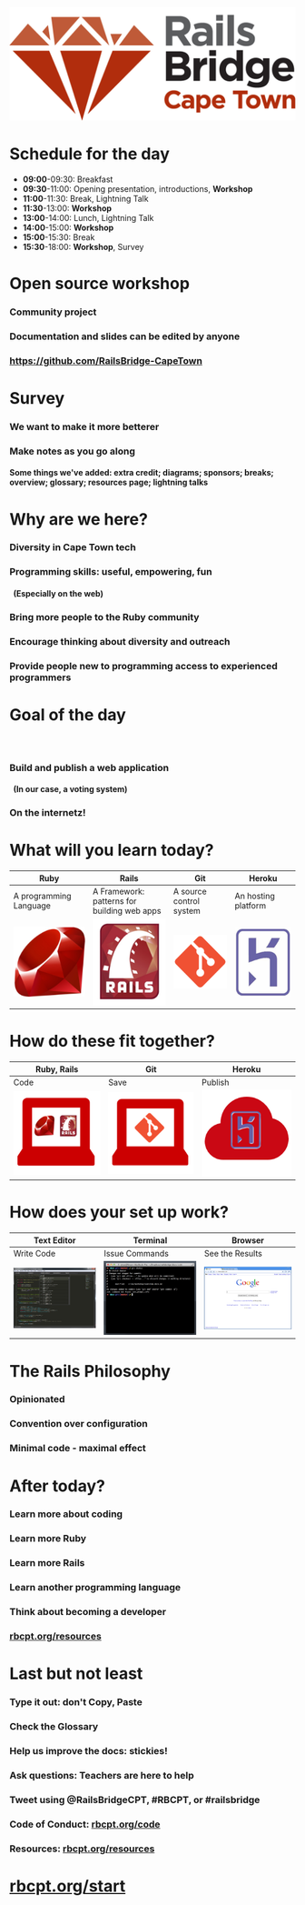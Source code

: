 <!SLIDE centereverything bullets>
![Railsbridge](img/rails-bridge-cape-town-logo-large.png)

<!SLIDE bullets>
# Schedule for the day

 * **09:00**-09:30: Breakfast
 * **09:30**-11:00: Opening presentation, introductions, **Workshop**
 * **11:00**-11:30: Break, Lightning Talk
 * **11:30**-13:00: **Workshop**
 * **13:00**-14:00: Lunch, Lightning Talk
 * **14:00**-15:00: **Workshop**
 * **15:00**-15:30: Break
 * **15:30**-18:00: **Workshop**, Survey

<!SLIDE bullets>
# Open source workshop

### Community project
### Documentation and slides can be edited by anyone
### https://github.com/RailsBridge-CapeTown

<!SLIDE bullets>
# Survey

### We want to make it more betterer
### Make notes as you go along
#### Some things we've added: extra credit; diagrams; sponsors; breaks; overview; glossary; resources page; lightning talks


<!SLIDE bullets>
# Why are we here?

### Diversity in Cape Town tech
### Programming skills: useful, empowering, fun
#### &nbsp; (Especially on the web)
### Bring more people to the Ruby community
### Encourage thinking about diversity and outreach
### Provide people new to programming access to experienced programmers


<!SLIDE bullets>
# Goal of the day
### &nbsp;
### Build and publish a web application
#### &nbsp; (In our case, a voting system)
### On the internetz!


<!SLIDE center>
# What will you learn today?

|Ruby|Rails|Git|Heroku|
|---|---|---|---|
|A programming Language|A Framework: patterns for building web apps|A source control system|An hosting platform|
| <img src="img/ruby-logo.jpg" alt="Ruby" width="250"> | <img src="img/rails_logo.jpg" alt="Rails" width="250"> | <img src="img/git-icon.png" alt="Git" width="250"> | <img src="img/heroku-logo.png" alt="Heroku"  width="250" > |

<!SLIDE center>
# How do these fit together?

|Ruby, Rails|Git|Heroku|
|---|---|---|
|Code|Save|Publish|
| <img src="img/fit-together-ruby-rails.png" alt="Ruby, Rails" width="250"> | <img src="img/fit-together-git.png" alt="Git" width="250"> | <img src="img/fit-together-heroku.png" alt="Heroku" width="250"> |

<!SLIDE center>
# How does your set up work?

|Text Editor|Terminal|Browser|
|---|---|---|
|Write Code|Issue Commands|See the Results|
| <img src="img/set-up-text-editor.png" alt="Sublime Text" width="250"> | <img src="img/set-up-terminal.png" alt="Terminal" width="250"> | <img src="img/set-up-browser.png" alt="Browser" width="250"> |

<!SLIDE bullets>
# The Rails Philosophy

### Opinionated
### Convention over configuration
### Minimal code - maximal effect

<!SLIDE>
# After today?

### Learn more about coding
### Learn more Ruby
### Learn more Rails
### Learn another programming language
### Think about becoming a developer
### [rbcpt.org/resources](http://rbcpt.org/resources/)

<!SLIDE bullets>
# Last but not least
### Type it out: don't Copy, Paste
### Check the Glossary
### Help us improve the docs: stickies!
### Ask questions: Teachers are here to help
### Tweet using @RailsBridgeCPT, #RBCPT, or #railsbridge
### Code of Conduct: [rbcpt.org/code](http://rbcpt.org/code/)
### Resources: [rbcpt.org/resources](http://rbcpt.org/resources/)

# [rbcpt.org/start](http://rbcpt.org/start/)